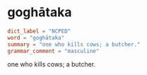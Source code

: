 # goghātaka

``` toml
dict_label = "NCPED"
word = "goghātaka"
summary = "one who kills cows; a butcher."
grammar_comment = "masculine"
```

one who kills cows; a butcher.


